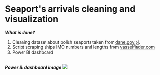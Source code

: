 # Seaport's arrivals cleaning and visualization

***What is done?***
1. Cleaning dataset about polish seaports taken from [dane.gov.pl](https://dane.gov.pl/pl/dataset/1468,archiwalny-ruch-statkow-w-portach-polskich).
2. Script scraping ships IMO numbers and lengths from [vasselfinder.com](https://www.vesselfinder.com/)
4. Power BI dashboard

<br>***Power BI dashboard image***
![](https://i.imgur.com/rFC1Kbk.jpg)